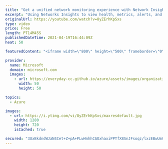 ```yaml
---
title: "Get a unified network monitoring experience with Network Insights | Azure Friday"
excerpt: "Using Networks Insights to view health, metrics, alerts, and signals from all network monitoring tools in one place, Dalan Mendonca shows Scott Hanselman that there's no need to scramble across tools to troubleshoot your network issues in Azure.  0:00 – Intro to Network Insights 4:30 – Network health"
originalUrl: https://youtube.com/watch?v=8yZErhKpSxs
type: video
price: Free
length: PT14M45S
publishedDateTime: 2021-04-19T16:44:09Z
heat: 50

featuredContent: "<iframe width=\"800\" height=\"500\" frameborder=\"0\" src=\"https://www.youtube.com/embed/8yZErhKpSxs\" allow=\"accelerometer; autoplay; encrypted-media; gyroscope; picture-in-picture\" allowfullscreen></iframe>"

provider:
  name: Microsoft
  domain: microsoft.com
  images:
    - url: https://everyday-cc.github.io/azure/assets/images/organizations/microsoft.com-50x50.jpg
      width: 50
      height: 50

topics:
  - Azure

images:
  - url: https://i.ytimg.com/vi/8yZErhKpSxs/maxresdefault.jpg
    width: 1280
    height: 720
    isCached: true

secured: "3UxBkdndWJaN4Cet+Z+pA+PLwHnhhCAOxhaxiPPTfX8SnJFsoqz/lxzEBwUmC0PfykN+LsU0Zp4vJTlD8KcxCUYVGvklJ8N4T++bLB2DfUPJnVV7fQmdGevcJKwLeEzUbF334AQvWniaVsWhsaVLEnCRtBHb/tSHA5Z3jN82S+KEmYsF7E+Qec9Kqlcdbtdqy/RgbQa7FJ2XlVlPYLgGY1o8Zb4sULN4PR7eSYgl6QuNmynG924odKJgLF6O2nNbSK7OHU+uW8CjeSCIBAWC92JgM7WCz4JJ0gpSLdF/OEYpvDX9vo2BidMDiALZWoHRVRjyTLz8tGhu+h0avEm1QnZoVfZkgs4s+7GSlaMzf45xJOafh3yTu7g6OOoalh4SNa/aD5UarrsaSAs9f39/A2JVqc9DCkyC8k7S8QVcEaA=;x3TtFmB2sjIne5G1v7n1PA=="
---
```


